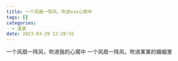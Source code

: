 ```yaml
---
title: 一个风扇一阵风，吹进xxx心窝中
tags: []
categories:
  - 语录
date: 2023-03-29 12:28:55
---
```


一个风扇一阵风，吹进我的心窝中 一个风扇一阵风，吹进某某的婚姻里
